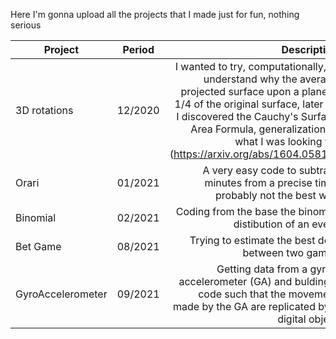 Here I'm gonna upload all the projects that I made just for fun, nothing serious

| Project       | Period        | Description  |
| ------------- |:-------------:| -----:|
| 3D rotations  | 12/2020 | I wanted to try, computationally, to understand why the average projected surface upon a plane is 1/4 of the original surface, later on I discovered the Cauchy's Surface Area Formula, generalization of what I was looking for (https://arxiv.org/abs/1604.05815) |
| Orari | 01/2021 | A very easy code to subtract minutes from a precise time, probably not the best way |
| Binomial | 02/2021 | Coding from the base the binomial distibution of an event |
| Bet Game | 08/2021 | Trying to estimate the best deal between two games |
| GyroAccelerometer | 09/2021 | Getting data from a gyro-accelerometer (GA) and bulding a code such that the movement made by the GA are replicated by a digital object |
